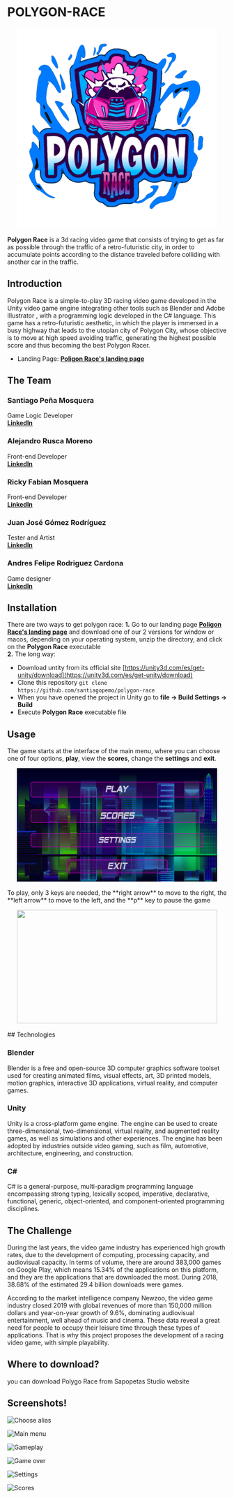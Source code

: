 # POLYGON-RACE

<p align="center">
  <img width="460" height="460" src="./Images/Logo_sin_fondo.png">
</p>

**Polygon Race** is a 3d racing video game that consists of trying to get as far as possible through the traffic of a retro-futuristic city, in order to accumulate points according to the distance traveled before colliding with another car in the traffic.

## Introduction
Polygon Race is a simple-to-play 3D racing video game developed in the Unity video game engine integrating other tools such as Blender and Adobe Illustrator , with a programming logic developed in the C# language. This game has a retro-futuristic aesthetic, in which the player is immersed in a busy highway that leads to the utopian city of Polygon City, whose objective is to move at high speed avoiding traffic, generating the highest possible score and thus becoming the best Polygon Racer. 

- Landing Page: **[Poligon Race's landing page](http://54.175.222.196)**

## The Team

### Santiago Peña Mosquera  
Game Logic Developer  
**[LinkedIn](https://www.linkedin.com/in/santiago-pe%C3%B1a-mosquera-abaa20196/)**

### Alejandro Rusca Moreno  
Front-end Developer  
**[LinkedIn](https://www.linkedin.com/in/alejandro-rusca-moreno-59138b1a1/)**

### Ricky Fabian Mosquera  
Front-end Developer  
**[LinkedIn](https://www.linkedin.com/in/fabian-mosquera-631a5a1a1/)**

### Juan José Gómez Rodríguez  
Tester and Artist  
**[LinkedIn](https://www.linkedin.com/in/juan-jos%C3%A9-g%C3%B3mez-1b8b801a0/)**

### Andres Felipe Rodriguez Cardona  
Game designer  
**[LinkedIn](https://www.linkedin.com/in/andres-rodriguez-851034167/)**

## Installation

There are two ways to get polygon race:
**1.** Go to our landing page **[Poligon Race's landing page](http://54.175.222.196)** and download one of our 2 versions for window or macos, depending on your operating system, unzip the directory, and click on the **Polygon Race** executable  
**2.** The long way:  
  - Download untity from its official site [https://unity3d.com/es/get-unity/download](https://unity3d.com/es/get-unity/download)
  - Clone this repository `git clone https://github.com/santiagopemo/polygon-race`
  - When you have opened the project in Unity go to **file -> Build Settings -> Build**
  - Execute **Polygon Race** executable file
  
## Usage
The game starts at the interface of the main menu, where you can choose one of four options, **play**, view the **scores**, change the **settings** and **exit**.
<p align="center">
  <img width="460" height="260" src="./Images/main_menu.PNG">
</p>
To play, only 3 keys are needed, the **right arrow** to move to the right, the **left arrow** to move to the left, and the **p** key to pause the game
<p align="center">
  <img width="460" height="260" src="./Images/jugando.gif">
</p>
## Technologies

### Blender
Blender is a free and open-source 3D computer graphics software toolset used for creating animated films, visual effects, art, 3D printed models, motion graphics, interactive 3D applications, virtual reality, and computer games.

### Unity
Unity is a cross-platform game engine. The engine can be used to create three-dimensional, two-dimensional, virtual reality, and augmented reality games, as well as simulations and other experiences. The engine has been adopted by industries outside video gaming, such as film, automotive, architecture, engineering, and construction.

### C#
C# is a general-purpose, multi-paradigm programming language encompassing strong typing, lexically scoped, imperative, declarative, functional, generic, object-oriented, and component-oriented programming disciplines.

## The Challenge
During the last years, the video game industry has experienced high growth rates, due to the development of computing, processing capacity, and audiovisual capacity. In terms of volume, there are around 383,000 games on Google Play, which means 15.34% of the applications on this platform, and they are the applications that are downloaded the most. During 2018, 38.68% of the estimated 29.4 billion downloads were games. 

According to the market intelligence company Newzoo, the video game industry closed 2019 with global revenues of more than 150,000 million dollars and year-on-year growth of 9.6%, dominating audiovisual entertainment, well ahead of music and cinema.
These data reveal a great need for people to occupy their leisure time through these types of applications. That is why this project proposes the development of a racing video game, with simple playability.

## Where to download?
you can download Polygo Race from Sapopetas Studio website


## Screenshots!

![Choose alias](https://github.com/santiagopemo/polygon-race/blob/main/Images/Captura%20de%20Pantalla%202020-10-26%20a%20la(s)%205.56.46%20p.%C2%A0m..png)

![Main menu](https://github.com/santiagopemo/polygon-race/blob/main/Images/Captura%20de%20Pantalla%202020-10-26%20a%20la(s)%205.28.58%20p.%C2%A0m..png)

![Gameplay](https://github.com/santiagopemo/polygon-race/blob/main/Images/Captura%20de%20Pantalla%202020-10-26%20a%20la(s)%205.28.12%20p.%C2%A0m..png)

![Game over](https://github.com/santiagopemo/polygon-race/blob/main/Images/Captura%20de%20Pantalla%202020-10-26%20a%20la(s)%205.27.45%20p.%C2%A0m..png)

![Settings](https://github.com/santiagopemo/polygon-race/blob/main/Images/Captura%20de%20Pantalla%202020-10-26%20a%20la(s)%205.25.34%20p.%C2%A0m..png)

![Scores](https://github.com/santiagopemo/polygon-race/blob/main/Images/Captura%20de%20Pantalla%202020-10-26%20a%20la(s)%205.27.56%20p.%C2%A0m..png)
